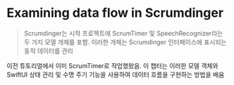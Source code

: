 # Examining data flow in Scrumdinger

> Scrumdinger는 시작 프로젝트에 ScrumTimer 및 SpeechRecognizer라는 두 가지 모델 개체를 포함. 이러한 개체는 Scrumdinger 인터페이스에 표시되는 동적 데이터를 관리
> <br/>

이전 튜토리얼에서 이미 ScrumTimer로 작업했왔음. 이 챕터는 이러한 모델 객체와 SwiftUI 상태 관리 및 수명 주기 기능을 사용하여 데이터 흐름을 구현하는 방법을 배움
<br/>
